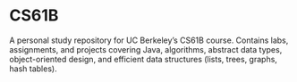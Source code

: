 # CS61B
A personal study repository for UC Berkeley’s CS61B course. Contains labs, assignments, and projects covering Java, algorithms, abstract data types, object-oriented design, and efficient data structures (lists, trees, graphs, hash tables).
